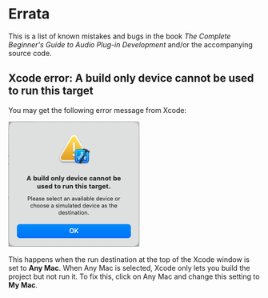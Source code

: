 # Errata

This is a list of known mistakes and bugs in the book *The Complete Beginner's Guide to Audio Plug-in Development* and/or the accompanying source code.

## Xcode error: A build only device cannot be used to run this target

You may get the following error message from Xcode:

![](Images/BuildOnlyDeviceError.png)

This happens when the run destination at the top of the Xcode window is set to **Any Mac**. When Any Mac is selected, Xcode only lets you build the project but not run it. To fix this, click on Any Mac and change this setting to **My Mac**.
